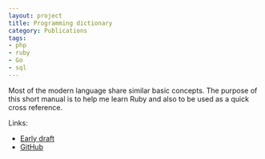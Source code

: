 ```yaml
---
layout: project
title: Programming dictionary
category: Publications
tags:
- php
- ruby
- Go
- sql
---
```


Most of the modern language share similar basic concepts. The purpose of this short manual is to help me learn Ruby and also to be used as a quick cross reference.

Links:

* [Early draft](/books/programming_dictionary/)
* [GitHub](https://github.com/aquilax/programming_dictionary)
